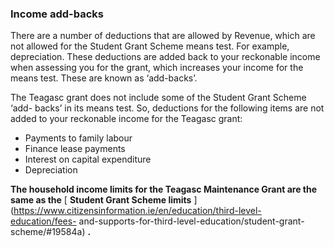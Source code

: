 ###  **Income add-backs**

There are a number of deductions that are allowed by Revenue, which are not
allowed for the Student Grant Scheme means test. For example, depreciation.
These deductions are added back to your reckonable income when assessing you
for the grant, which increases your income for the means test. These are known
as ‘add-backs’.

The Teagasc grant does not include some of the Student Grant Scheme ‘add-
backs’ in its means test. So, deductions for the following items are not added
to your reckonable income for the Teagasc grant:

  * Payments to family labour 
  * Finance lease payments 
  * Interest on capital expenditure 
  * Depreciation 

**The household income limits for the Teagasc Maintenance Grant are the same
as the** [ **Student Grant Scheme limits**
](https://www.citizensinformation.ie/en/education/third-level-education/fees-
and-supports-for-third-level-education/student-grant-scheme/#19584a) **.**

